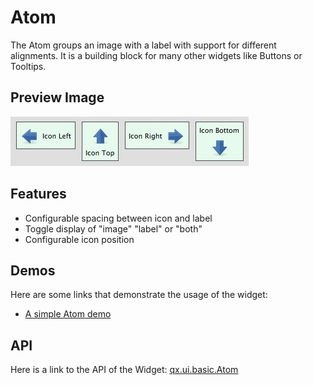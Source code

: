 # Atom

The Atom groups an image with a label with support for different
alignments. It is a building block for many other widgets like Buttons
or Tooltips.

## Preview Image

![widget/atom.jpg](atom.jpg)

## Features

-   Configurable spacing between icon and label
-   Toggle display of "image" "label" or "both"
-   Configurable icon position

## Demos

Here are some links that demonstrate the usage of the widget:

-   [A simple Atom demo](apps://demobrowser/#widget~Atom.html)

## API

Here is a link to the API of the Widget: [qx.ui.basic.Atom](apps://apiviewer/#qx.ui.basic.Atom)
